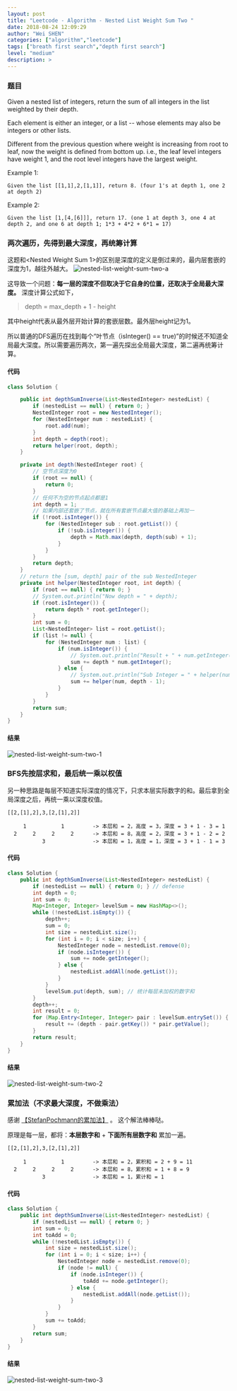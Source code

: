 ```yaml
---
layout: post
title: "Leetcode - Algorithm - Nested List Weight Sum Two "
date: 2018-08-24 12:09:29
author: "Wei SHEN"
categories: ["algorithm","leetcode"]
tags: ["breath first search","depth first search"]
level: "medium"
description: >
---
```


### 题目
Given a nested list of integers, return the sum of all integers in the list weighted by their depth.

Each element is either an integer, or a list -- whose elements may also be integers or other lists.

Different from the previous question where weight is increasing from root to leaf, now the weight is defined from bottom up. i.e., the leaf level integers have weight 1, and the root level integers have the largest weight.

Example 1:
```
Given the list [[1,1],2,[1,1]], return 8. (four 1's at depth 1, one 2 at depth 2)
```

Example 2:
```
Given the list [1,[4,[6]]], return 17. (one 1 at depth 3, one 4 at depth 2, and one 6 at depth 1; 1*3 + 4*2 + 6*1 = 17)
```


### 两次遍历，先得到最大深度，再统筹计算
这题和<Nested Weight Sum 1>的区别是深度的定义是倒过来的，最内层套嵌的深度为1，越往外越大。
![nested-list-weight-sum-two-a](/images/leetcode/nested-list-weight-sum-two-a.png)

这导致一个问题：**每一层的深度不但取决于它自身的位置，还取决于全局最大深度。** 深度计算公式如下，
> depth = max_depth + 1 - height

其中height代表从最外层开始计算的套嵌层数。最外层height记为1。

所以普通的DFS遍历在找到每个“叶节点（isInteger() == true)”的时候还不知道全局最大深度。所以需要遍历两次，第一遍先探出全局最大深度，第二遍再统筹计算。

#### 代码
```java
class Solution {

    public int depthSumInverse(List<NestedInteger> nestedList) {
        if (nestedList == null) { return 0; }
        NestedInteger root = new NestedInteger();
        for (NestedInteger num : nestedList) {
            root.add(num);
        }
        int depth = depth(root);
        return helper(root, depth);
    }

    private int depth(NestedInteger root) {
        // 空节点深度为0
        if (root == null) {
            return 0;
        }
        // 任何不为空的节点起点都是1
        int depth = 1;
        // 如果内部还套嵌了节点，就在所有套嵌节点最大值的基础上再加一
        if (!root.isInteger()) {
            for (NestedInteger sub : root.getList()) {
                if (!sub.isInteger()) {
                    depth = Math.max(depth, depth(sub) + 1);
                }
            }
        }
        return depth;
    }
    // return the [sum, depth] pair of the sub NestedInteger
    private int helper(NestedInteger root, int depth) {
        if (root == null) { return 0; }
        // System.out.println("Now depth = " + depth);
        if (root.isInteger()) {
            return depth * root.getInteger();
        }
        int sum = 0;
        List<NestedInteger> list = root.getList();
        if (list != null) {
            for (NestedInteger num : list) {
                if (num.isInteger()) {
                    // System.out.println("Result + " + num.getInteger());
                    sum += depth * num.getInteger();
                } else {
                    // System.out.println("Sub Integer = " + helper(num, depth - 1));
                    sum += helper(num, depth - 1);
                }
            }
        }
        return sum;
    }
}
```

#### 结果
![nested-list-weight-sum-two-1](/images/leetcode/nested-list-weight-sum-two-1.png)


### BFS先按层求和，最后统一乘以权值
另一种思路是每层不知道实际深度的情况下，只求本层实际数字的和。最后拿到全局深度之后，再统一乘以深度权值。
```
[[2,[1],2],3,[2,[1],2]]

     1           1         -> 本层和 = 2，高度 = 3，深度 = 3 + 1 - 3 = 1
  2     2     2     2      -> 本层和 = 8，高度 = 2，深度 = 3 + 1 - 2 = 2
           3               -> 本层和 = 1，高度 = 1，深度 = 3 + 1 - 1 = 3
```

#### 代码
```java
class Solution {
    public int depthSumInverse(List<NestedInteger> nestedList) {
        if (nestedList == null) { return 0; } // defense
        int depth = 0;
        int sum = 0;
        Map<Integer, Integer> levelSum = new HashMap<>();
        while (!nestedList.isEmpty()) {
            depth++;
            sum = 0;
            int size = nestedList.size();
            for (int i = 0; i < size; i++) {
                NestedInteger node = nestedList.remove(0);
                if (node.isInteger()) {
                    sum += node.getInteger();
                } else {
                    nestedList.addAll(node.getList());
                }
            }
            levelSum.put(depth, sum); // 统计每层未加权的数字和
        }
        depth++;
        int result = 0;
        for (Map.Entry<Integer, Integer> pair : levelSum.entrySet()) {
            result += (depth - pair.getKey()) * pair.getValue();
        }
        return result;
    }
}
```

#### 结果
![nested-list-weight-sum-two-2](/images/leetcode/nested-list-weight-sum-two-2.png)


### 累加法（不求最大深度，不做乘法）
感谢 [【StefanPochmann的累加法】](https://leetcode.com/problems/nested-list-weight-sum-ii/discuss/83641/No-depth-variable-no-multiplication) 。 这个解法棒棒哒。

原理是每一层，都将：**本层数字和** + **下面所有层数字和** 累加一遍。
```
[[2,[1],2],3,[2,[1],2]]

     1           1         -> 本层和 = 2，累积和 = 2 + 9 = 11
  2     2     2     2      -> 本层和 = 8，累积和 = 1 + 8 = 9
           3               -> 本层和 = 1，累计和 = 1
```

#### 代码
```java
class Solution {
    public int depthSumInverse(List<NestedInteger> nestedList) {
        if (nestedList == null) { return 0; }
        int sum = 0;
        int toAdd = 0;
        while (!nestedList.isEmpty()) {
            int size = nestedList.size();
            for (int i = 0; i < size; i++) {
                NestedInteger node = nestedList.remove(0);
                if (node != null) {
                    if (node.isInteger()) {
                        toAdd += node.getInteger();
                    } else {
                        nestedList.addAll(node.getList());
                    }
                }
            }
            sum += toAdd;
        }
        return sum;
    }
}
```

#### 结果
![nested-list-weight-sum-two-3](/images/leetcode/nested-list-weight-sum-two-3.png)
